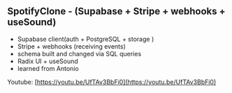 ## SpotifyClone - (Supabase + Stripe + webhooks + useSound)

- Supabase client(auth + PostgreSQL + storage )
- Stripe + webhooks (receiving events)
- schema built and changed via SQL queries
- Radix UI + useSound
- learned from Antonio

Youtube: [https://youtu.be/UfTAv3BbFi0](https://youtu.be/UfTAv3BbFi0)
